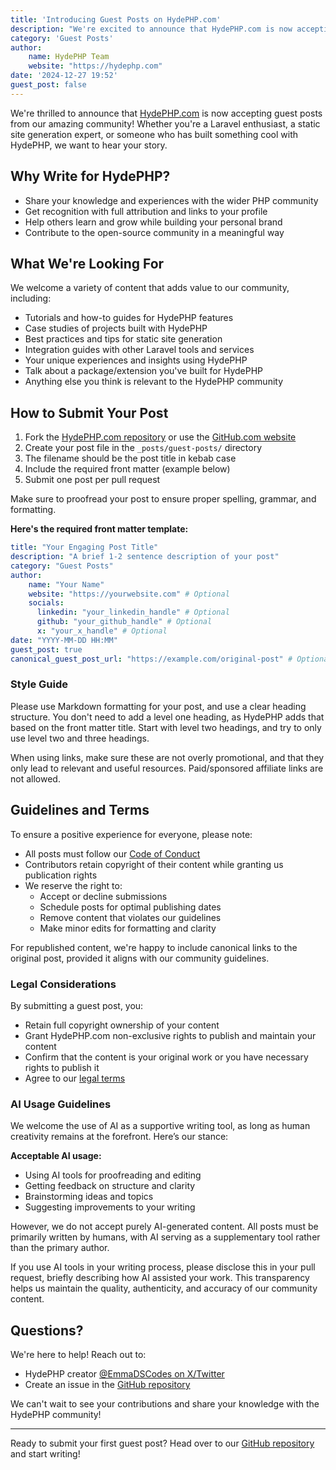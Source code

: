 ```yaml
---
title: 'Introducing Guest Posts on HydePHP.com'
description: "We're excited to announce that HydePHP.com is now accepting guest posts from the community. Learn how you can contribute and share your knowledge with fellow developers."
category: 'Guest Posts'
author:
    name: HydePHP Team
    website: "https://hydephp.com"
date: '2024-12-27 19:52'
guest_post: false
---
```


We're thrilled to announce that [HydePHP.com](https://hydephp.com/) is now accepting guest posts from our amazing community! Whether you're a Laravel enthusiast, a static site generation expert, or someone who has built something cool with HydePHP, we want to hear your story.

## Why Write for HydePHP?

- Share your knowledge and experiences with the wider PHP community
- Get recognition with full attribution and links to your profile
- Help others learn and grow while building your personal brand
- Contribute to the open-source community in a meaningful way

## What We're Looking For

We welcome a variety of content that adds value to our community, including:

- Tutorials and how-to guides for HydePHP features
- Case studies of projects built with HydePHP
- Best practices and tips for static site generation
- Integration guides with other Laravel tools and services
- Your unique experiences and insights using HydePHP
- Talk about a package/extension you've built for HydePHP
- Anything else you think is relevant to the HydePHP community

## How to Submit Your Post

1. Fork the [HydePHP.com repository](https://github.com/hydephp/hydephp.com) or use the [GitHub.com website](https://github.com/hydephp/hydephp.com/blob/master/_posts/guest-posts)
2. Create your post file in the `_posts/guest-posts/` directory
3. The filename should be the post title in kebab case
4. Include the required front matter (example below)
5. Submit one post per pull request

Make sure to proofread your post to ensure proper spelling, grammar, and formatting.

**Here's the required front matter template:**

```yaml
title: "Your Engaging Post Title"
description: "A brief 1-2 sentence description of your post"
category: "Guest Posts"
author:
    name: "Your Name"
    website: "https://yourwebsite.com" # Optional
    socials:
      linkedin: "your_linkedin_handle" # Optional
      github: "your_github_handle" # Optional
      x: "your_x_handle" # Optional
date: "YYYY-MM-DD HH:MM"
guest_post: true
canonical_guest_post_url: "https://example.com/original-post" # Optional, for republished content
```

### Style Guide

Please use Markdown formatting for your post, and use a clear heading structure. You don't need to add a level one heading, as HydePHP adds that based on the front matter title. Start with level two headings, and try to only use level two and three headings. 

When using links, make sure these are not overly promotional, and that they only lead to relevant and useful resources. Paid/sponsored affiliate links are not allowed.

## Guidelines and Terms

To ensure a positive experience for everyone, please note:

- All posts must follow our [Code of Conduct](https://hydephp.com/code-of-conduct)
- Contributors retain copyright of their content while granting us publication rights
- We reserve the right to:
  - Accept or decline submissions
  - Schedule posts for optimal publishing dates
  - Remove content that violates our guidelines
  - Make minor edits for formatting and clarity

For republished content, we're happy to include canonical links to the original post, provided it aligns with our community guidelines.

### Legal Considerations

By submitting a guest post, you:
- Retain full copyright ownership of your content
- Grant HydePHP.com non-exclusive rights to publish and maintain your content
- Confirm that the content is your original work or you have necessary rights to publish it
- Agree to our [legal terms](https://hydephp.com/legal)

### AI Usage Guidelines

We welcome the use of AI as a supportive writing tool, as long as human creativity remains at the forefront. Here’s our stance:

**Acceptable AI usage:**
- Using AI tools for proofreading and editing
- Getting feedback on structure and clarity
- Brainstorming ideas and topics
- Suggesting improvements to your writing

However, we do not accept purely AI-generated content. All posts must be primarily written by humans, with AI serving as a supplementary tool rather than the primary author.

If you use AI tools in your writing process, please disclose this in your pull request, briefly describing how AI assisted your work. This transparency helps us maintain the quality, authenticity, and accuracy of our community content.

## Questions?

We're here to help! Reach out to:
- HydePHP creator [@EmmaDSCodes on X/Twitter](https://x.com/EmmaDSCodes)
- Create an issue in the [GitHub repository](https://github.com/hydephp/hydephp.com/issues)

We can't wait to see your contributions and share your knowledge with the HydePHP community!

---

Ready to submit your first guest post? Head over to our [GitHub repository](https://github.com/hydephp/hydephp.com/blob/master/_posts/guest-posts) and start writing!
